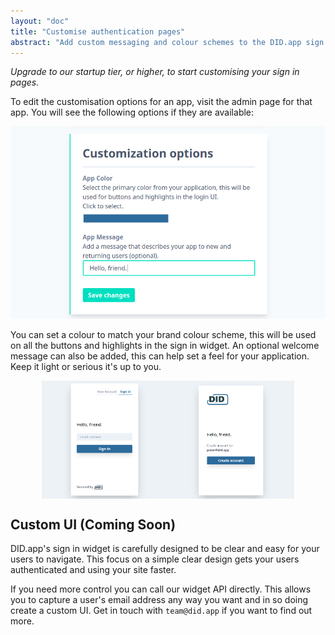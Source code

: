 ```yaml
---
layout: "doc"
title: "Customise authentication pages"
abstract: "Add custom messaging and colour schemes to the DID.app sign in."
---
```


*Upgrade to our startup tier, or higher, to start customising your sign in pages.*

To edit the customisation options for an app, visit the admin page for that app.
You will see the following options if they are available:

![](options.png)

You can set a colour to match your brand colour scheme, this will be used on all the buttons and highlights in the sign in widget.
An optional welcome message can also be added, this can help set a feel for your application.
Keep it light or serious it's up to you.

<div style="display:flex;justify-content:center;">
  <img src="sign-in.png" style="width:40%">
  <img src="device-auth.png" style="width:40%">
</div>

## Custom UI (Coming Soon)

DID.app's sign in widget is carefully designed to be clear and easy for your users to navigate.
This focus on a simple clear design gets your users authenticated and using your site faster.

If you need more control you can call our widget API directly.  This allows you to capture a user's email address any way you want and in so doing create a custom UI.
Get in touch with `team@did.app` if you want to find out more.
